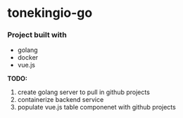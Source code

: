 # tonekingio-go

 ### Project built with
 - golang
 - docker
 - vue.js

 **TODO:**
 1. create golang server to pull in github projects
 2. containerize backend service
 3. populate vue.js table componenet with github projects
 